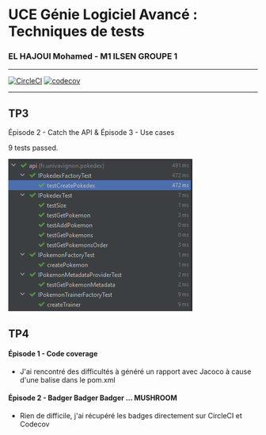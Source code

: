 # UCE Génie Logiciel Avancé : Techniques de tests
### EL HAJOUI Mohamed - M1 ILSEN GROUPE 1

----------

[![CircleCI](https://circleci.com/gh/MohamedEHJ/ceri-m1-techniques-de-test/tree/master.svg?style=svg)](https://circleci.com/gh/MohamedEHJ/ceri-m1-techniques-de-test/tree/master)
[![codecov](https://codecov.io/gh/MohamedEHJ/ceri-m1-techniques-de-test/branch/master/graph/badge.svg?token=0MRMB92WDH)](https://codecov.io/gh/MohamedEHJ/ceri-m1-techniques-de-test)

---------------

## TP3

Épisode 2 - Catch the API  & Épisode 3 - Use cases

9 tests passed.

  <img
      src="img/tp3.png"
      title="Test au commit."
  />

## TP4

#### Épisode 1 - Code coverage

<ul>
  <li>J'ai rencontré des difficultés à généré un rapport avec Jacoco à cause d'une balise <pluginManagement> dans le pom.xml</pluginManagement></li>
</ul> 

#### Épisode 2 - Badger Badger Badger … MUSHROOM

<ul>
   <li>Rien de difficile, j'ai récupéré les badges directement sur CircleCI et Codecov</li> 
</ul> 


